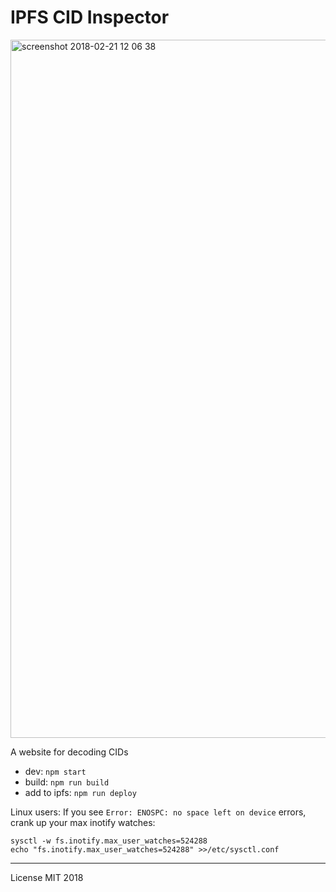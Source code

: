 # IPFS CID Inspector

<img width="1117" alt="screenshot 2018-02-21 12 06 38" src="https://user-images.githubusercontent.com/58871/36479196-b6da0a28-16ff-11e8-9949-d8cb72343367.png">

A website for decoding CIDs

- dev: `npm start`
- build: `npm run build`
- add to ipfs: `npm run deploy`

Linux users: If you see `Error: ENOSPC: no space left on device` errors, crank up your max inotify watches:

```
sysctl -w fs.inotify.max_user_watches=524288
echo "fs.inotify.max_user_watches=524288" >>/etc/sysctl.conf
```

---

License MIT 2018
